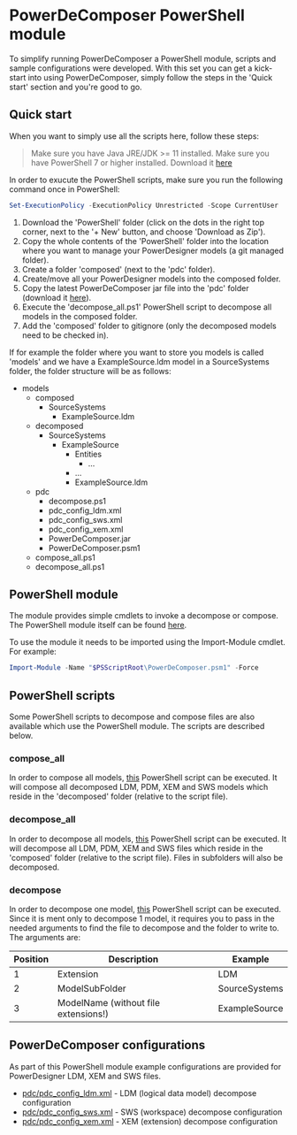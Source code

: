 # PowerDeComposer PowerShell module

To simplify running PowerDeComposer a PowerShell module, scripts and sample configurations were developed. With this set you can get a kick-start into using PowerDeComposer, simply follow the steps in the 'Quick start' section and you're good to go.

## Quick start

When you want to simply use all the scripts here, follow these steps:

> Make sure you have Java JRE/JDK >= 11 installed.
> Make sure you have PowerShell 7 or higher installed.
> Download it [here](https://docs.microsoft.com/en-us/powershell/scripting/install/installing-powershell-on-windows#msi)

In order to exucute the PowerShell scripts, make sure you run the following command once in PowerShell:

``` powershell
Set-ExecutionPolicy -ExecutionPolicy Unrestricted -Scope CurrentUser
```

1. Download the 'PowerShell' folder (click on the dots in the right top corner, next to the '+ New' button, and choose 'Download as Zip').
1. Copy the whole contents of the 'PowerShell' folder into the location where you want to manage your PowerDesigner models (a git managed folder).
1. Create a folder 'composed' (next to the 'pdc' folder).
1. Create/move all your PowerDesigner models into the composed folder.
1. Copy the latest PowerDeComposer jar file into the 'pdc' folder (download it [here](https://dev.azure.com/x-breeze/PowerDeComposer_Public/_git/PowerDeComposer_Public?path=%2FRun)).
1. Execute the 'decompose_all.ps1' PowerShell script to decompose all models in the composed folder.
1. Add the 'composed' folder to gitignore (only the decomposed models need to be checked in).

If for example the folder where you want to store you models is called 'models' and we have a ExampleSource.ldm model in a SourceSystems folder, the folder structure will be as follows:

- models
   - composed
      - SourceSystems
         - ExampleSource.ldm
   - decomposed
      - SourceSystems
         - ExampleSource
            - Entities
               - ...
            - ...
            - ExampleSource.ldm
   - pdc
      - decompose.ps1
      - pdc_config_ldm.xml
      - pdc_config_sws.xml
      - pdc_config_xem.xml
      - PowerDeComposer.jar
      - PowerDeComposer.psm1
   - compose_all.ps1
   - decompose_all.ps1


## PowerShell module

The module provides simple cmdlets to invoke a decompose or compose. The PowerShell module itself can be found [here](./pdc/PowerDeComposer.psm1).

To use the module it needs to be imported using the Import-Module cmdlet. For example:

``` powershell
Import-Module -Name "$PSScriptRoot\PowerDeComposer.psm1" -Force
```

## PowerShell scripts

Some PowerShell scripts to decompose and compose files are also available which use the PowerShell module. The scripts are described below.

### compose_all

In order to compose all models, [this](./compose_all.ps1) PowerShell script can be executed. It will compose all decomposed LDM, PDM, XEM and SWS models which reside in the 'decomposed' folder (relative to the script file).

### decompose_all

In order to decompose all models, [this](./decompose_all.ps1) PowerShell script can be executed. It will decompose all LDM, PDM, XEM and SWS files which reside in the 'composed' folder (relative to the script file). Files in subfolders will also be decomposed.

### decompose

In order to decompose one model, [this](./pdc/decompose.ps1) PowerShell script can be executed. Since it is ment only to decompose 1 model, it requires you to pass in the needed arguments to find the file to decompose and the folder to write to. The arguments are:

| Position | Description                          | Example       |
|----------|--------------------------------------|---------------|
| 1        | Extension                            | LDM           |
| 2        | ModelSubFolder                       | SourceSystems |
| 3        | ModelName (without file extensions!) | ExampleSource |


## PowerDeComposer configurations

As part of this PowerShell module example configurations are provided for PowerDesigner LDM, XEM and SWS files.

- [pdc/pdc_config_ldm.xml](./pdc/pdc_config_ldm.xml) - LDM (logical data model) decompose configuration
- [pdc/pdc_config_sws.xml](./pdc/pdc_config_sws.xml) - SWS (workspace) decompose configuration
- [pdc/pdc_config_xem.xml](./pdc/pdc_config_xem.xml) - XEM (extension) decompose configuration
